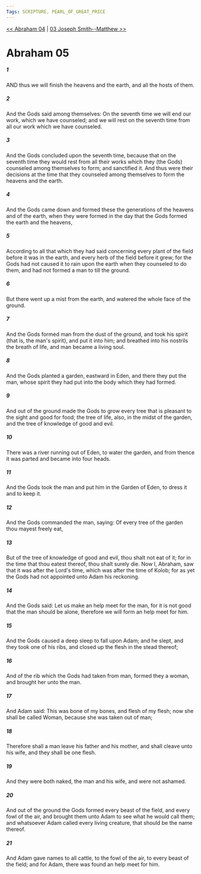 ```yaml
---
Tags: SCRIPTURE, PEARL_OF_GREAT_PRICE
---
```


[<< Abraham 04](PEARL_OF_GREAT_PRICE/02_Abraham/Abraham_04.md) | [03 Joseph Smith--Matthew >>](PEARL_OF_GREAT_PRICE/03_Joseph_Smith/03_Joseph_Smith--Matthew.md)

# Abraham 05

##### 1

AND thus we will finish the heavens and the earth, and all the hosts of them.

##### 2

And the Gods said among themselves: On the seventh time we will end our work, which we have counseled; and we will rest on the seventh time from all our work which we have counseled.

##### 3

And the Gods concluded upon the seventh time, because that on the seventh time they would rest from all their works which they (the Gods) counseled among themselves to form; and sanctified it. And thus were their decisions at the time that they counseled among themselves to form the heavens and the earth.

##### 4

And the Gods came down and formed these the generations of the heavens and of the earth, when they were formed in the day that the Gods formed the earth and the heavens,

##### 5

According to all that which they had said concerning every plant of the field before it was in the earth, and every herb of the field before it grew; for the Gods had not caused it to rain upon the earth when they counseled to do them, and had not formed a man to till the ground.

##### 6

But there went up a mist from the earth, and watered the whole face of the ground.

##### 7

And the Gods formed man from the dust of the ground, and took his spirit (that is, the man's spirit), and put it into him; and breathed into his nostrils the breath of life, and man became a living soul.

##### 8

And the Gods planted a garden, eastward in Eden, and there they put the man, whose spirit they had put into the body which they had formed.

##### 9

And out of the ground made the Gods to grow every tree that is pleasant to the sight and good for food; the tree of life, also, in the midst of the garden, and the tree of knowledge of good and evil.

##### 10

There was a river running out of Eden, to water the garden, and from thence it was parted and became into four heads.

##### 11

And the Gods took the man and put him in the Garden of Eden, to dress it and to keep it.

##### 12

And the Gods commanded the man, saying: Of every tree of the garden thou mayest freely eat,

##### 13

But of the tree of knowledge of good and evil, thou shalt not eat of it; for in the time that thou eatest thereof, thou shalt surely die. Now I, Abraham, saw that it was after the Lord's time, which was after the time of Kolob; for as yet the Gods had not appointed unto Adam his reckoning.

##### 14

And the Gods said: Let us make an help meet for the man, for it is not good that the man should be alone, therefore we will form an help meet for him.

##### 15

And the Gods caused a deep sleep to fall upon Adam; and he slept, and they took one of his ribs, and closed up the flesh in the stead thereof;

##### 16

And of the rib which the Gods had taken from man, formed they a woman, and brought her unto the man.

##### 17

And Adam said: This was bone of my bones, and flesh of my flesh; now she shall be called Woman, because she was taken out of man;

##### 18

Therefore shall a man leave his father and his mother, and shall cleave unto his wife, and they shall be one flesh.

##### 19

And they were both naked, the man and his wife, and were not ashamed.

##### 20

And out of the ground the Gods formed every beast of the field, and every fowl of the air, and brought them unto Adam to see what he would call them; and whatsoever Adam called every living creature, that should be the name thereof.

##### 21

And Adam gave names to all cattle, to the fowl of the air, to every beast of the field; and for Adam, there was found an help meet for him.
